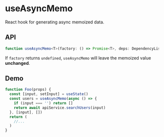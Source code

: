 # useAsyncMemo
React hook for generating async memoized data.

## API

```typescript
function useAsyncMemo<T>(factory: () => Promise<T>, deps: DependencyList, initial?: T): T
```

If `factory` returns `undefined`, `useAsyncMemo` will leave the memoized value **unchanged**.

## Demo

```jsx
function Foo(props) {
  const [input, setInput] = useState()
  const users = useAsyncMemo(async () => {
    if (input === '') return []
    return await apiService.searchUsers(input)
  }, [input], [])
  return (
    //...
  )
}
```

